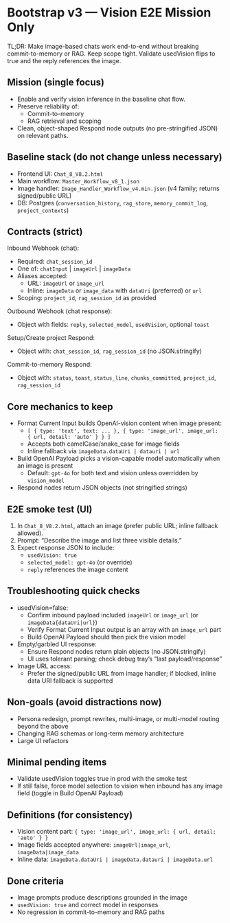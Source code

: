 # Bootstrap v3 — Vision E2E Mission Only

TL;DR: Make image-based chats work end-to-end without breaking commit-to-memory or RAG. Keep scope tight. Validate usedVision flips to true and the reply references the image.

## Mission (single focus)
- Enable and verify vision inference in the baseline chat flow.
- Preserve reliability of:
  - Commit-to-memory
  - RAG retrieval and scoping
- Clean, object-shaped Respond node outputs (no pre-stringified JSON) on relevant paths.

## Baseline stack (do not change unless necessary)
- Frontend UI: `Chat_8_V8.2.html`
- Main workflow: `Master_Workflow_v8_1.json`
- Image handler: `Image_Handler_Workflow_v4.min.json` (v4 family; returns signed/public URL)
- DB: Postgres (`conversation_history`, `rag_store`, `memory_commit_log`, `project_contexts`)

## Contracts (strict)
Inbound Webhook (chat):
- Required: `chat_session_id`
- One of: `chatInput` | `imageUrl` | `imageData`
- Aliases accepted:
  - URL: `imageUrl` or `image_url`
  - Inline: `imageData` or `image_data` with `dataUri` (preferred) or `url`
- Scoping: `project_id`, `rag_session_id` as provided

Outbound Webhook (chat response):
- Object with fields: `reply`, `selected_model`, `usedVision`, optional `toast`

Setup/Create project Respond:
- Object with: `chat_session_id`, `rag_session_id` (no JSON.stringify)

Commit-to-memory Respond:
- Object with: `status`, `toast`, `status_line`, `chunks_committed`, `project_id`, `rag_session_id`

## Core mechanics to keep
- Format Current Input builds OpenAI-vision content when image present:
  - `[ { type: 'text', text: ... }, { type: 'image_url', image_url: { url, detail: 'auto' } } ]`
  - Accepts both camelCase/snake_case for image fields
  - Inline fallback via `imageData.dataUri | datauri | url`
- Build OpenAI Payload picks a vision-capable model automatically when an image is present
  - Default: `gpt-4o` for both text and vision unless overridden by `vision_model`
- Respond nodes return JSON objects (not stringified strings)

## E2E smoke test (UI)
1) In `Chat_8_V8.2.html`, attach an image (prefer public URL; inline fallback allowed).
2) Prompt: “Describe the image and list three visible details.”
3) Expect response JSON to include:
   - `usedVision: true`
   - `selected_model: gpt-4o` (or override)
   - `reply` references the image content

## Troubleshooting quick checks
- usedVision=false:
  - Confirm inbound payload included `imageUrl` or `image_url` (or `imageData{dataUri|url}`)
  - Verify Format Current Input output is an array with an `image_url` part
  - Build OpenAI Payload should then pick the vision model
- Empty/garbled UI response:
  - Ensure Respond nodes return plain objects (no JSON.stringify)
  - UI uses tolerant parsing; check debug tray’s “last payload/response”
- Image URL access:
  - Prefer the signed/public URL from image handler; if blocked, inline data URI fallback is supported

## Non-goals (avoid distractions now)
- Persona redesign, prompt rewrites, multi-image, or multi-model routing beyond the above
- Changing RAG schemas or long-term memory architecture
- Large UI refactors

## Minimal pending items
- Validate usedVision toggles true in prod with the smoke test
- If still false, force model selection to vision when inbound has any image field (toggle in Build OpenAI Payload)

## Definitions (for consistency)
- Vision content part: `{ type: 'image_url', image_url: { url, detail: 'auto' } }`
- Image fields accepted anywhere: `imageUrl|image_url`, `imageData|image_data`
- Inline data: `imageData.dataUri | imageData.datauri | imageData.url`

## Done criteria
- Image prompts produce descriptions grounded in the image
- `usedVision: true` and correct model in responses
- No regression in commit-to-memory and RAG paths
